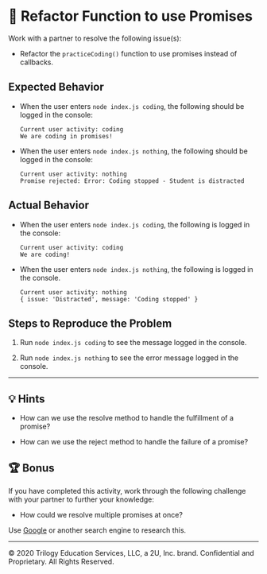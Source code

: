 # 🐛 Refactor Function to use Promises

Work with a partner to resolve the following issue(s):

* Refactor the `practiceCoding()` function to use promises instead of callbacks.

## Expected Behavior

* When the user enters `node index.js coding`, the following should be logged in the console:

  ```
  Current user activity: coding
  We are coding in promises!
  ```

* When the user enters `node index.js nothing`, the following should be logged in the console:

  ```
  Current user activity: nothing
  Promise rejected: Error: Coding stopped - Student is distracted
  ```

## Actual Behavior

* When the user enters `node index.js coding`, the following is logged in the console:

  ```
  Current user activity: coding
  We are coding!
  ```

* When the user enters `node index.js nothing`, the following is logged in the console.

  ```
  Current user activity: nothing
  { issue: 'Distracted', message: 'Coding stopped' }
  ```

## Steps to Reproduce the Problem

1. Run `node index.js coding` to see the message logged in the console.

2. Run `node index.js nothing` to see the error message logged in the console.

---

## 💡 Hints

* How can we use the resolve method to handle the fulfillment of a promise?

* How can we use the reject method to handle the failure of a promise?

## 🏆 Bonus

If you have completed this activity, work through the following challenge with your partner to further your knowledge:

* How could we resolve multiple promises at once?

Use [Google](https://www.google.com) or another search engine to research this.

---
© 2020 Trilogy Education Services, LLC, a 2U, Inc. brand. Confidential and Proprietary. All Rights Reserved.